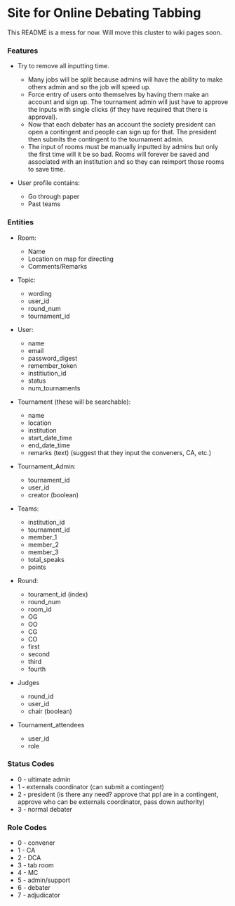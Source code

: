 # Site for Online Debating Tabbing #
This README is a mess for now. Will move this cluster to 
wiki pages soon.

### Features ###
* Try to remove all inputting time.
   * Many jobs will be split because admins will have the 
     ability to make others admin and so the job will speed up.
   * Force entry of users onto themselves by having them make 
     an account and sign up. The tournament admin will just 
     have to approve the inputs with single clicks (if they 
     have required that there is approval).
   * Now that each debater has an account the society president 
     can open a contingent and people can sign up for that. The 
     president then submits the contingent to the tournament 
     admin.
   * The input of rooms must be manually inputted by admins but 
     only the first time will it be so bad. Rooms will forever 
     be saved and associated with an institution and so they can 
     reimport those rooms to save time.

* User profile contains:
   * Go through paper
   * Past teams

### Entities ###
* Room:
   * Name
   * Location on map for directing
   * Comments/Remarks

* Topic:
   * wording
   * user\_id
   * round\_num
   * tournament\_id
 
* User:
   * name
   * email
   * password\_digest
   * remember\_token
   * institiution\_id
   * status
   * num\_tournaments

* Tournament (these will be searchable):
   * name
   * location
   * institution
   * start\_date\_time
   * end\_date\_time
   * remarks (text) (suggest that they input the conveners, CA, etc.)

* Tournament\_Admin:
   * tournament\_id
   * user\_id
   * creator (boolean)

* Teams:
   * institution\_id
   * tournament\_id
   * member\_1
   * member\_2
   * member\_3
   * total\_speaks
   * points

* Round:
   * tourament\_id (index)
   * round\_num
   * room\_id
   * OG
   * OO
   * CG
   * CO
   * first
   * second
   * third
   * fourth

* Judges
   * round\_id
   * user\_id
   * chair (boolean)

* Tournament\_attendees
   * user\_id
   * role

### Status Codes ###
* 0 - ultimate admin
* 1 - externals coordinator (can submit a contingent)
* 2 - president (is there any need? approve that ppl are in a contingent, 
      approve who can be externals coordinator, pass down authority)
* 3 - normal debater

### Role Codes ###
* 0 - convener
* 1 - CA
* 2 - DCA
* 3 - tab room
* 4 - MC
* 5 - admin/support
* 6 - debater
* 7 - adjudicator
